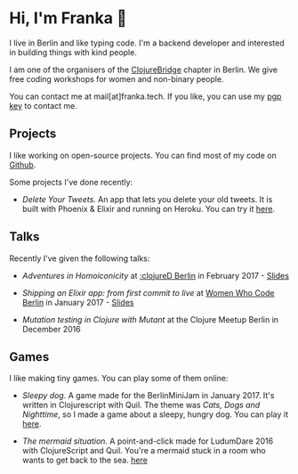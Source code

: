# Hi, I'm Franka &#128075;

I live in Berlin and like typing code. I'm a backend developer and interested in building things with kind people.

I am one of the organisers of the [ClojureBridge](http://clojurebridge-berlin.org) chapter in Berlin. We give free coding workshops for women and non-binary people.

You can contact me at mail\[at\]franka.tech. If you like, you can use my [pgp key](https://franka.tech/Franka_pub.asc) to contact me.

## Projects

I like working on open-source projects. You can find most of my code on [Github](https://github.com/vsmart).

Some projects I've done recently:

* _Delete Your Tweets._ An app that lets you delete your old tweets. It is built with Phoenix & Elixir and running on Heroku. You can try it [here](https://delete-your-tweets.franka.tech).

## Talks

Recently I've given the following talks:

* _Adventures in Homoiconicity_  at [:clojureD Berlin](http://www.clojured.de/schedule/#details-9) in February 2017 - [Slides](https://franka.tech/talks/homoiconicity-talk)

* _Shipping an Elixir app: from first commit to live_ at [Women Who Code Berlin](https://www.meetup.com/Women-Who-Code-Berlin-Germany/events/236692747/) in January 2017 - [Slides](https://franka.tech/talks/ship-it)

* _Mutation testing in Clojure with Mutant_ at the Clojure Meetup Berlin in December 2016

## Games

I like making tiny games. You can play some of them online:

* _Sleepy dog._ A game made for the BerlinMiniJam in January 2017. It's written in Clojurescript with Quil. The theme was _Cats, Dogs and Nighttime_, so I made a game about a sleepy, hungry dog. You can play it [here](https://franka.tech/games/sleepy-dog).

* _The mermaid situation._ A point-and-click made for LudumDare 2016 with ClojureScript and Quil. You're a mermaid stuck in a room who wants to get back to the sea. [here](https://lislis.de/games/mermaid-situation)
